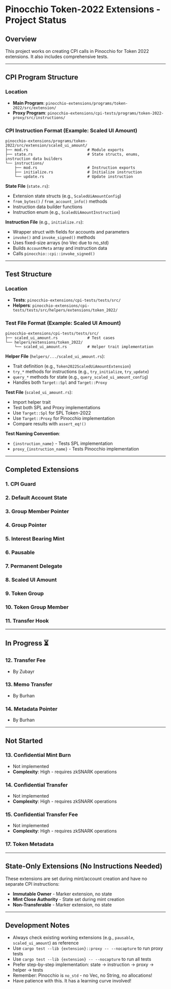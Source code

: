 # Pinocchio Token-2022 Extensions - Project Status

## Overview
This project works on creating CPI calls in Pinocchio for Token 2022 extensions. It also includes comprehensive tests.

---

## CPI Program Structure

### Location
- **Main Program**: `pinocchio-extensions/programs/token-2022/src/extension/`
- **Proxy Program**: `pinocchio-extensions/cpi-tests/programs/token-2022-proxy/src/instructions/`

### CPI Instruction Format (Example: Scaled UI Amount)

```
pinocchio-extensions/programs/token-2022/src/extension/scaled_ui_amount/
├── mod.rs                          # Module exports
├── state.rs                        # State structs, enums, instruction data builders
└── instructions/
    ├── mod.rs                      # Instruction exports
    ├── initialize.rs               # Initialize instruction
    └── update.rs                   # Update instruction
```

**State File** (`state.rs`):
- Extension state structs (e.g., `ScaledUiAmountConfig`)
- `from_bytes()` / `from_account_info()` methods
- Instruction data builder functions
- Instruction enum (e.g., `ScaledUiAmountInstruction`)

**Instruction File** (e.g., `initialize.rs`):
- Wrapper struct with fields for accounts and parameters
- `invoke()` and `invoke_signed()` methods
- Uses fixed-size arrays (no Vec due to no_std)
- Builds `AccountMeta` array and instruction data
- Calls `pinocchio::cpi::invoke_signed()`

---

## Test Structure

### Location
- **Tests**: `pinocchio-extensions/cpi-tests/tests/src/`
- **Helpers**: `pinocchio-extensions/cpi-tests/tests/src/helpers/extensions/token_2022/`

### Test File Format (Example: Scaled UI Amount)

```
pinocchio-extensions/cpi-tests/tests/src/
├── scaled_ui_amount.rs             # Test cases
└── helpers/extensions/token_2022/
    └── scaled_ui_amount.rs         # Helper trait implementation
```

**Helper File** (`helpers/.../scaled_ui_amount.rs`):
- Trait definition (e.g., `Token2022ScaledUiAmountExtension`)
- `try_*` methods for instructions (e.g., `try_initialize`, `try_update`)
- `query_*` methods for state (e.g., `query_scaled_ui_amount_config`)
- Handles both `Target::Spl` and `Target::Proxy`

**Test File** (`scaled_ui_amount.rs`):
- Import helper trait
- Test both SPL and Proxy implementations
- Use `Target::Spl` for SPL Token-2022
- Use `Target::Proxy` for Pinocchio implementation
- Compare results with `assert_eq!()`

**Test Naming Convention**:
- `{instruction_name}` - Tests SPL implementation
- `proxy_{instruction_name}` - Tests Pinocchio implementation

---

## Completed Extensions

### 1. **CPI Guard**

### 2. **Default Account State**

### 3. **Group Member Pointer**

### 4. **Group Pointer**

### 5. **Interest Bearing Mint**

### 6. **Pausable**

### 7. **Permanent Delegate**

### 8. **Scaled UI Amount**

### 9. **Token Group**

### 10. **Token Group Member**

### 11. **Transfer Hook**

---

## In Progress ⏳

### 12. **Transfer Fee**
- By Zubayr

### 13. **Memo Transfer**
- By Burhan

### 14. **Metadata Pointer**
- By Burhan

---

## Not Started

### 13. **Confidential Mint Burn**
- Not implemented
- **Complexity**: High - requires zkSNARK operations

### 14. **Confidential Transfer**
- Not implemented
- **Complexity**: High - requires zkSNARK operations

### 15. **Confidential Transfer Fee**
- Not implemented
- **Complexity**: High - requires zkSNARK operations

### 17. **Token Metadata**

---

## State-Only Extensions (No Instructions Needed)

These extensions are set during mint/account creation and have no separate CPI instructions:

- **Immutable Owner** - Marker extension, no state
- **Mint Close Authority** - State set during mint creation
- **Non-Transferable** - Marker extension, no state

---

## Development Notes

- Always check existing working extensions (e.g., `pausable`, `scaled_ui_amount`) as reference
- Use `cargo test --lib {extension}::proxy -- --nocapture` to run proxy tests
- Use `cargo test --lib {extension} -- --nocapture` to run all tests
- Prefer step-by-step implementation: state → instruction → proxy → helper → tests
- Remember: Pinocchio is `no_std` - no Vec, no String, no allocations!
- Have patience with this. It has a learning curve involved!

